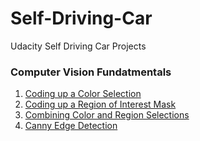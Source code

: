 # Self-Driving-Car
Udacity Self Driving Car Projects

### Computer Vision Fundatmentals
1. [Coding up a Color Selection](https://github.com/muraliuppala/Self-Driving-Car/blob/master/Computer%20Vision%20Fundamentals/1.Coding%20up%20a%20Color%20Selection.ipynb)
2. [Coding up a Region of Interest Mask](https://github.com/muraliuppala/Self-Driving-Car/blob/master/Computer%20Vision%20Fundamentals/2.Coding%20up%20a%20Region%20of%20Interest%20Mask.ipynb)
3. [Combining Color and Region Selections](https://github.com/muraliuppala/Self-Driving-Car/blob/master/Computer%20Vision%20Fundamentals/3.Combining%20Color%20and%20Region%20Selections.ipynb)
4. [Canny Edge Detection](https://github.com/muraliuppala/Self-Driving-Car/blob/master/Computer%20Vision%20Fundamentals/4.Canny%20Edge%20Detection.ipynb)
